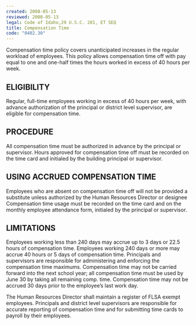 ```yaml
---
created: 2008-05-13
reviewed: 2008-05-13
legal: Code of Idaho,29 U.S.C. 201, ET SEQ
title: Compensation Time
code: "0402.30"
---
```


Compensation time policy covers unanticipated increases in the regular workload of employees. This policy allows compensation time off with pay equal to one and one-half times the hours worked in excess of 40 hours per week.

## ELIGIBILITY

Regular, full-time employees working in excess of 40 hours per week, with advance authorization of the principal or district level supervisor, are eligible for compensation time.

## PROCEDURE

All compensation time must be authorized in advance by the principal or supervisor. Hours approved for compensation time off must be recorded on the time card and initialed by the building principal or supervisor.

## USING ACCRUED COMPENSATION TIME

Employees who are absent on compensation time off will not be provided a substitute unless authorized by the Human Resources Director or designee Compensation time usage must be recorded on the time card and on the monthly employee attendance form, initialed by the principal or supervisor.

## LIMITATIONS

Employees working less than 240 days may accrue up to 3 days or 22.5 hours of compensation time. Employees working 240 days or more may accrue 40 hours or 5 days of compensation time. Principals and supervisors are responsible for administering and enforcing the compensation time maximums. Compensation time may not be carried forward into the next school year; all compensation time must be used by June 30 by taking all remaining comp. time. Compensation time may not be accrued 30 days prior to the employee’s last work day.

The Human Resources Director shall maintain a register of FLSA exempt employees. Principals and district level supervisors are responsible for accurate reporting of compensation time and for submitting time cards to payroll by their employees.

